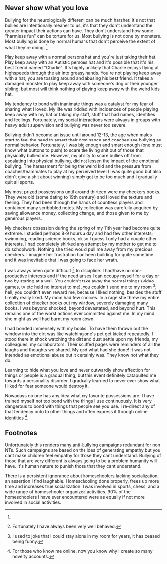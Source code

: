 ## Never show what you love

Bullying for the neurologically different can be much harsher. It's not that bullies are intentionally meaner to us, it's that they don't understand the greater impact their actions can have. They don't understand how some "harmless fun" can be torture for us. Most bullying is not done by monsters. Most bullying is done by normal humans that don't perceive the extent of what they're doing. [^bullying] 

Play keep away with a normal persons hat and you're just taking their hat. Play keep away with an Autistic persons hat and it's possible that it's his best friend named "Charlie". It's highly unlikely that Charlie enjoys flying at highspeeds through the air into greasy hands. You're not playing keep away with a hat, you are tossing around and abusing his best friend. It takes a damaged monster to play keep away with someone's dog or their younger sibling, but most will think nothing of playing keep away with the weird kids hat. 

My tendency to bond with inanimate things was a catalyst for my fear of sharing what I loved. My life was riddled with incidences of people playing keep away with my hat or taking my stuff, stuff that had names, identities and feelings. Fortunately, my social interactions were always in groups with heavy adult supervision and bullying was never too severe. 

Bullying didn't become an issue until around 12-13, the age when males start to feel the need to assert their dominance and coaches see bullying as normal behavior. Fortunately, I was big enough and smart enough (one must know what buttons to push) to scare the living shit out of those that physically bullied me. However, my ability to scare bullies off from escalating into physical bullying, did not lessen the impact of the emotional bullying. The harassment for being the weird kid and the pressure from coaches/teammates to play at my perceived level (I was quite good but also didn't give a shit about winning) simply got to be too much and I gradually quit all sports.

My most prized possessions until around thirteen were my checkers books. They were old (some dating to 19th century) and I loved the texture and feeling. They had been through the hands of countless players and contained many scribbbled notes. My collection was carefully acquired by saving allowance money, collecting change, and those given to me by generous players.

My checkers obsession during the spring of my 11th year had become quite extreme. I studied perhaps 8-9 hours a day and had few other interests; swimming, reading science books, ok so I guess I only had a couple other interests. I had completely shirked any attempt by my mother to get me to do schoolwork. Nothing she tried would pull me away from my precious checkers. I imagine her frustration had been building for quite sometime and it was inevitable that I was going to face her wrath.

I was always been quite difficult [^discipline] to discipline. I had/have no non-productive interests and if the need arises I can occupy myself for a day or two by staring at a wall. You couldn't take away the normal things (video games, tv etc held no interest to me), you couldn't send me to my room [^isolation]; hell, you couldn't even reward me, because I liked nothing, besides the stuff I really really liked. My mom had few choices. In a rage she threw my entire collection of checker books out my window, severely damaging many books. I was beyond shocked, beyond devastated, and beyond hurt. This remains one of the worst actions ever committed against me. In my mind she might as well had burnt my room down.

I had bonded immensely with my books. To have them thrown out the window into the dirt was like watching one's pet get kicked repeatedly. I stood there in shock watching the dirt and dust settle upon my friends, my colleagues, my collaborators. Their scuffed pages were reminders of all the laughs and thoughts we shared. My god what had she done! It was not intended as emotional abuse but it certainly was. They know not what they do.

Learning to hide what you love and never outwardly show affection for things or people is a gradual thing, but this event definitely catapulted me towards a personality disorder. I gradually learned to never ever show what I liked for fear someone would destroy it.

Nowadays no one has any idea what my favorite possessions are. I have trained myself not too bond with the things I use continuously. It is very dangerous to bond with things that people see you use. I re-direct any of that tendency onto to other things and often express it through online identities [^noveltyaccounts].

## Footnotes

[^bullying]: 
  Unfortunately this renders many anti-bullying campaigns redundant for non NTs. Such campaigns are based on the idea of generating empathy but you cant make children feel empathy for those they cant understand. Bullying of those that are very different is always going to be a problem humanity will have. It's human nature to punish those that they cant understand.

[^homeschooling]:
  There is a persistent ignorance about homeschoolers lacking socialization, an assertion I find laughable. Homeschooling done properly, frees up more time and increases true socialization. I was involved in sports, chess, and a wide range of homeschooler organized activities. 90% of the homeschoolers I have ever encountered were as equally if not more involved in social activities.

[^discipline]: Fortunately I have always been very well behaved. 
[^isolation]: I used to joke that I could stay alone in my room for years, it has ceased being funny.
[^noveltyaccounts]: For those who know me online, now you know why I create so many novelty accounts.
